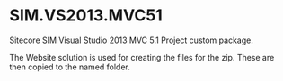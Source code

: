 SIM.VS2013.MVC51
================

Sitecore SIM Visual Studio 2013 MVC 5.1 Project custom package.

The Website solution is used for creating the files for the zip. These are then copied to the named folder.

